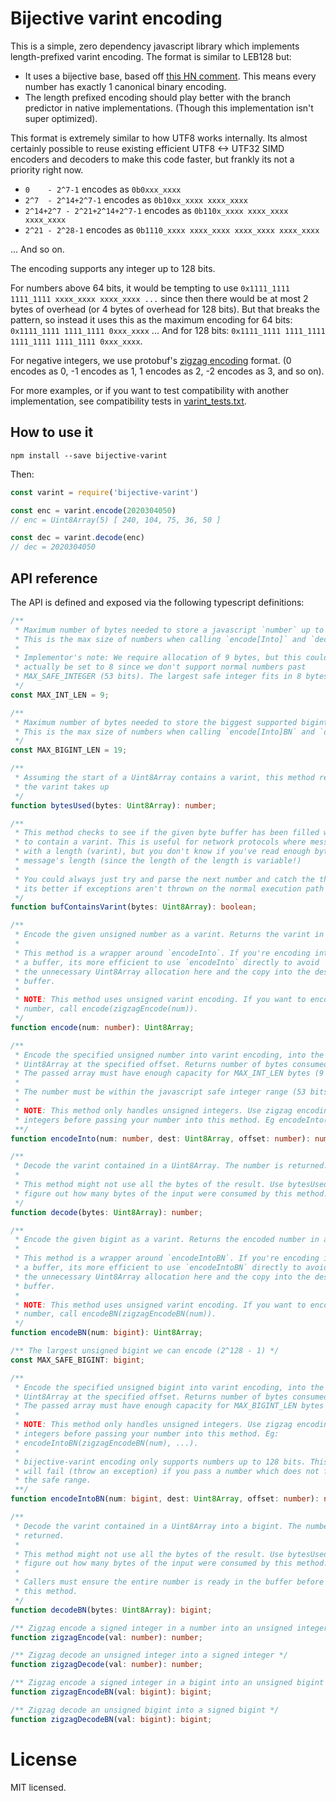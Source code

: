 # Bijective varint encoding

This is a simple, zero dependency javascript library which implements length-prefixed varint encoding. The format is similar to LEB128 but:

- It uses a bijective base, based off [this HN comment](https://news.ycombinator.com/item?id=11263378). This means every number has exactly 1 canonical binary encoding.
- The length prefixed encoding should play better with the branch predictor in native implementations. (Though this implementation isn't super optimized).

This format is extremely similar to how UTF8 works internally. Its almost certainly possible to reuse existing efficient UTF8 <-> UTF32 SIMD encoders and decoders to make this code faster, but frankly its not a priority right now.

- `0    - 2^7-1` encodes as `0b0xxx_xxxx`
- `2^7  - 2^14+2^7-1` encodes as `0b10xx_xxxx xxxx_xxxx`
- `2^14+2^7 - 2^21+2^14+2^7-1` encodes as `0b110x_xxxx xxxx_xxxx xxxx_xxxx`
- `2^21 - 2^28-1` encodes as `0b1110_xxxx xxxx_xxxx xxxx_xxxx xxxx_xxxx`

... And so on.

The encoding supports any integer up to 128 bits.

For numbers above 64 bits, it would be tempting to use `0x1111_1111 1111_1111 xxxx_xxxx xxxx_xxxx ...` since then there would be at most 2 bytes of overhead (or 4 bytes of overhead for 128 bits). But that breaks the pattern, so instead it uses this as the maximum encoding for 64 bits: `0x1111_1111 1111_1111 0xxx_xxxx` ... And for 128 bits: `0x1111_1111 1111_1111 1111_1111 1111_1111 0xxx_xxxx`.

For negative integers, we use protobuf's [zigzag encoding](https://protobuf.dev/programming-guides/encoding/) format. (0 encodes as 0, -1 encodes as 1, 1 encodes as 2, -2 encodes as 3, and so on).

For more examples, or if you want to test compatibility with another implementation, see compatibility tests in [varint_tests.txt](varint_tests.txt).

## How to use it

```
npm install --save bijective-varint
```

Then:

```javascript
const varint = require('bijective-varint')

const enc = varint.encode(2020304050)
// enc = Uint8Array(5) [ 240, 104, 75, 36, 50 ]

const dec = varint.decode(enc)
// dec = 2020304050
```

## API reference

The API is defined and exposed via the following typescript definitions:

```typescript
/**
 * Maximum number of bytes needed to store a javascript `number` up to 64 bits.
 * This is the max size of numbers when calling `encode[Into]` and `decode`.
 *
 * Implementor's note: We require allocation of 9 bytes, but this could
 * actually be set to 8 since we don't support normal numbers past
 * MAX_SAFE_INTEGER (53 bits). The largest safe integer fits in 8 bytes, not 9.
 */
const MAX_INT_LEN = 9;

/**
 * Maximum number of bytes needed to store the biggest supported bigint (128 bits).
 * This is the max size of numbers when calling `encode[Into]BN` and `decodeBN`.
 */
const MAX_BIGINT_LEN = 19;

/**
 * Assuming the start of a Uint8Array contains a varint, this method return the number of bytes
 * the varint takes up
 */
function bytesUsed(bytes: Uint8Array): number;

/**
 * This method checks to see if the given byte buffer has been filled with enough bytes
 * to contain a varint. This is useful for network protocols where messages are prefixed
 * with a length (varint), but you don't know if you've read enough bytes to contain the
 * message's length (since the length of the length is variable!)
 *
 * You could always just try and parse the next number and catch the thrown exception, but
 * its better if exceptions aren't thrown on the normal execution path in javascript.
 */
function bufContainsVarint(bytes: Uint8Array): boolean;

/**
 * Encode the given unsigned number as a varint. Returns the varint in a Uint8Array.
 *
 * This method is a wrapper around `encodeInto`. If you're encoding into
 * a buffer, its more efficient to use `encodeInto` directly to avoid
 * the unnecessary Uint8Array allocation here and the copy into the destination
 * buffer.
 *
 * NOTE: This method uses unsigned varint encoding. If you want to encode a signed
 * number, call encode(zigzagEncode(num)).
 */
function encode(num: number): Uint8Array;

/**
 * Encode the specified unsigned number into varint encoding, into the provided
 * Uint8Array at the specified offset. Returns number of bytes consumed in dest.
 * The passed array must have enough capacity for MAX_INT_LEN bytes (9 bytes).
 *
 * The number must be within the javascript safe integer range (53 bits).
 *
 * NOTE: This method only handles unsigned integers. Use zigzag encoding for signed
 * integers before passing your number into this method. Eg encodeInto(zigzagEncode(num), ..)
 **/
function encodeInto(num: number, dest: Uint8Array, offset: number): number;

/**
 * Decode the varint contained in a Uint8Array. The number is returned.
 *
 * This method might not use all the bytes of the result. Use bytesUsed() to
 * figure out how many bytes of the input were consumed by this method.
 */
function decode(bytes: Uint8Array): number;

/**
 * Encode the given bigint as a varint. Returns the encoded number in a Uint8Array.
 *
 * This method is a wrapper around `encodeIntoBN`. If you're encoding into
 * a buffer, its more efficient to use `encodeIntoBN` directly to avoid
 * the unnecessary Uint8Array allocation here and the copy into the destination
 * buffer.
 *
 * NOTE: This method uses unsigned varint encoding. If you want to encode a signed
 * number, call encodeBN(zigzagEncodeBN(num)).
 */
function encodeBN(num: bigint): Uint8Array;

/** The largest unsigned bigint we can encode (2^128 - 1) */
const MAX_SAFE_BIGINT: bigint;

/**
 * Encode the specified unsigned bigint into varint encoding, into the provided
 * Uint8Array at the specified offset. Returns number of bytes consumed in dest.
 * The passed array must have enough capacity for MAX_BIGINT_LEN bytes (19 bytes).
 *
 * NOTE: This method only handles unsigned integers. Use zigzag encoding for signed
 * integers before passing your number into this method. Eg:
 * encodeIntoBN(zigzagEncodeBN(num), ...).
 *
 * bijective-varint encoding only supports numbers up to 128 bits. This method
 * will fail (throw an exception) if you pass a number which does not fit within
 * the safe range.
 **/
function encodeIntoBN(num: bigint, dest: Uint8Array, offset: number): number;

/**
 * Decode the varint contained in a Uint8Array into a bigint. The number is
 * returned.
 *
 * This method might not use all the bytes of the result. Use bytesUsed() to
 * figure out how many bytes of the input were consumed by this method.
 *
 * Callers must ensure the entire number is ready in the buffer before calling
 * this method.
 */
function decodeBN(bytes: Uint8Array): bigint;

/** Zigzag encode a signed integer in a number into an unsigned integer */
function zigzagEncode(val: number): number;

/** Zigzag decode an unsigned integer into a signed integer */
function zigzagDecode(val: number): number;

/** Zigzag encode a signed integer in a bigint into an unsigned bigint */
function zigzagEncodeBN(val: bigint): bigint;

/** Zigzag decode an unsigned bigint into a signed bigint */
function zigzagDecodeBN(val: bigint): bigint;
```

# License

MIT licensed.